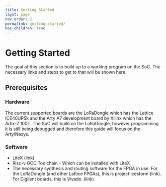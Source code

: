 ```yaml
---
title: Getting Started
layot: page
nav_order: 2
permalink: getting-started/
has_children: true
---
```

# Getting Started
The goal of this section is to build up to a working program on the SoC. The necessary links and steps to get to that will be shown here.

## Prerequisites

### Hardware
The current supported boards are the LoRaDongle which has the Lattice ICE40UP5k and the Arty A7 development board by Xilinx which has the Artix-7 100T.
The SoC will build on the LoRaDongle, however programming it is still being debugged and therefore this guide will focus on the Arty/Nexys.

### Software
* LiteX (link)
* Risc-v GCC Toolchain - Which can be installed with LiteX
* The necessary synthesis and routing software for the FPGA in use. For the LoRaDongle (and other Lattice FPGAs), this is project icestorm (link). For Digilent boards, this is Vivado. (link)